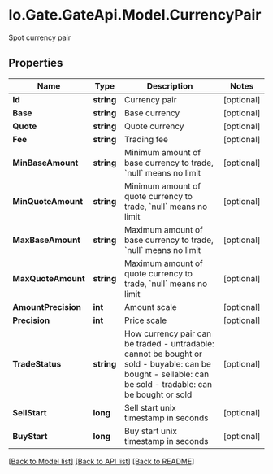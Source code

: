 
# Io.Gate.GateApi.Model.CurrencyPair

Spot currency pair

## Properties

Name | Type | Description | Notes
------------ | ------------- | ------------- | -------------
**Id** | **string** | Currency pair | [optional] 
**Base** | **string** | Base currency | [optional] 
**Quote** | **string** | Quote currency | [optional] 
**Fee** | **string** | Trading fee | [optional] 
**MinBaseAmount** | **string** | Minimum amount of base currency to trade, &#x60;null&#x60; means no limit | [optional] 
**MinQuoteAmount** | **string** | Minimum amount of quote currency to trade, &#x60;null&#x60; means no limit | [optional] 
**MaxBaseAmount** | **string** | Maximum amount of base currency to trade, &#x60;null&#x60; means no limit | [optional] 
**MaxQuoteAmount** | **string** | Maximum amount of quote currency to trade, &#x60;null&#x60; means no limit | [optional] 
**AmountPrecision** | **int** | Amount scale | [optional] 
**Precision** | **int** | Price scale | [optional] 
**TradeStatus** | **string** | How currency pair can be traded  - untradable: cannot be bought or sold - buyable: can be bought - sellable: can be sold - tradable: can be bought or sold | [optional] 
**SellStart** | **long** | Sell start unix timestamp in seconds | [optional] 
**BuyStart** | **long** | Buy start unix timestamp in seconds | [optional] 

[[Back to Model list]](../README.md#documentation-for-models)
[[Back to API list]](../README.md#documentation-for-api-endpoints)
[[Back to README]](../README.md)
